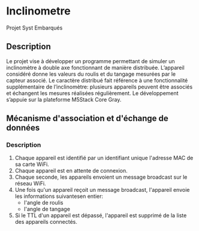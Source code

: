# Inclinometre
Projet Syst Embarqués

## Description

Le projet vise à développer un programme permettant de simuler un inclinomètre à double axe fonctionnant de manière distribuée. L’appareil considéré donne les valeurs du roulis et du tangage mesurées par le capteur associé. Le caractère distribué fait référence à une fonctionnalité supplémentaire de l’inclinomètre: plusieurs appareils peuvent être associés et échangent les mesures réalisées régulièrement. Le développement s’appuie sur la plateforme M5Stack Core Gray.

## Mécanisme d'association et d'échange de données

### Description
 
1. Chaque appareil est identifié par un identifiant unique l'adresse MAC de sa carte WiFi.
2. Chaque appareil est en attente de connexion.
3. Chaque seconde, les appareils envoient un message broadcast sur le réseau WiFi.
4. Une fois qu'un appareil reçoit un message broadcast, l'appareil envoie les informations suivantesen entier:
    - l'angle de roulis
    - l'angle de tangage
5. Si le TTL d'un appareil est dépassé, l'appareil est supprimé de la liste des appareils connectés.